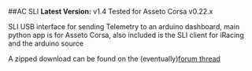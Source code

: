 ##AC SLI
**Latest Version:** v1.4 Tested for Asseto Corsa v0.22.x

SLI USB interface for sending Telemetry to an arduino dashboard, main python app is for Asseto Corsa, also included is the SLI client for iRacing and the arduino source

A zipped download can be found on the (eventually)[forum thread](http://www.assettocorsa.net/forum/index.php?forums/programming-language-apps-gui-themes.22/)

